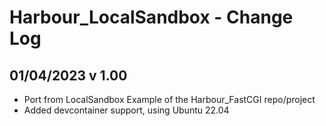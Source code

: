 # Harbour_LocalSandbox - Change Log

## 01/04/2023 v 1.00
* Port from LocalSandbox Example of the Harbour_FastCGI repo/project
* Added devcontainer support, using Ubuntu 22.04

